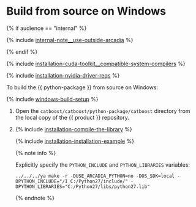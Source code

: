 # Build from source on Windows

{% if audience == "internal" %}

{% include [internal-note__use-outside-arcadia](../yandex_specific/_includes/note__use-outside-arcadia.md) %}

{% endif %}

{% include [installation-cuda-toolkit__compatible-system-compilers](../_includes/work_src/reusage-code-examples/cuda-toolkit__compatible-system-compilers.md) %}

{% include [installation-nvidia-driver-reqs](../_includes/work_src/reusage-code-examples/nvidia-driver-reqs.md) %}


To build the {{ python-package }} from source on Windows:


{% include [windows-build-setup](../_includes/work_src/reusage-installation/windows-build-setup.md) %}


1. Open the `catboost/catboost/python-package/catboost` directory from the local copy of the {{ product }} repository.

1. {% include [installation-compile-the-library](../_includes/work_src/reusage-code-examples/compile-the-library.md) %}

    {% include [installation-installation-example](../_includes/work_src/reusage-code-examples/installation-example.md) %}

    {% note info %}

    Explicitly specify the `PYTHON_INCLUDE` and `PYTHON_LIBRARIES` variables:
    ```
    ../../../ya make -r -DUSE_ARCADIA_PYTHON=no -DOS_SDK=local -DPYTHON_INCLUDE="/I C:/Python27/include/" -DPYTHON_LIBRARIES="C:/Python27/libs/python27.lib"
    ```

    {% endnote %}
